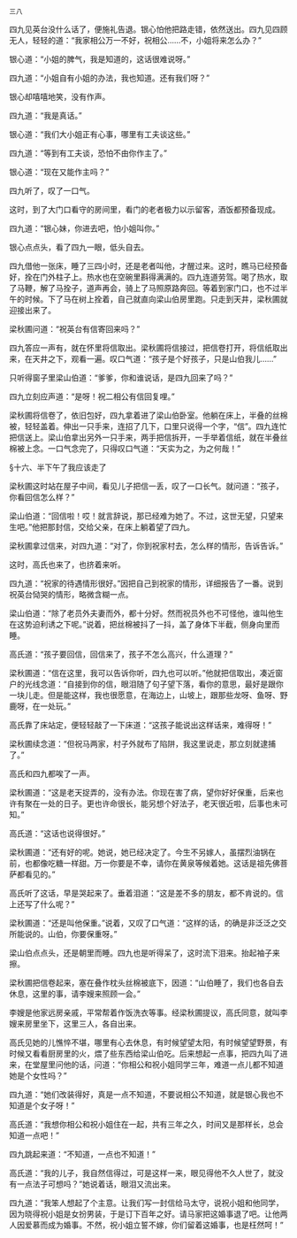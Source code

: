     三八 

   四九见英台没什么话了，便施礼告退。银心怕他把路走错，依然送出。四九见四顾无人，轻轻的道：“我家相公万一不好，祝相公……不，小姐将来怎么办？”

   银心道：“小姐的脾气，我是知道的，这话很难说呀。”

   四九道：“小姐自有小姐的办法，我也知道。还有我们呀？”

   银心却嘻嘻地笑，没有作声。

   四九道：“我是真话。”

   银心道：“我们大小姐正有心事，哪里有工夫谈这些。”

   四九道：“等到有工夫谈，恐怕不由你作主了。”

   银心道：“现在又能作主吗？”

   四九听了，叹了一口气。

   这时，到了大门口看守的房间里，看门的老者极力以示留客，酒饭都预备现成。

   四九道：“银心妹，你进去吧，怕小姐叫你。”

   银心点点头，看了四九一眼，低头自去。

   四九借他一张床，睡了三四小时，还是老者叫他，才醒过来。这时，瞧马已经预备好，拴在门外柱子上。热水也在空碗里斟得满满的。四九连道劳驾。喝了热水，取了马鞭，解了马拴子，道声再会，骑上了马照原路奔回。等着到家门口，也不过半午的时候。下了马在树上拴着，自己就直向梁山伯房里跑。只走到天井，梁秋圃就迎接出来了。

   梁秋圃问道：“祝英台有信寄回来吗？”

   四九答应一声有，就在怀里将信取出。梁秋圃将信接过，把信卷打开，将信纸取出来，在天井之下，观看一遍。叹口气道：“孩子是个好孩子，只是山伯我儿……”

   只听得窗子里梁山伯道：“爹爹，你和谁说话，是四九回来了吗？”

   四九立刻应声道：“是呀！祝二相公有信回复哩。”

   梁秋圃将信卷了，依旧包好，四九拿着进了梁山伯卧室。他躺在床上，半叠的丝棉被，轻轻盖着。伸出一只手来，连招了几下，口里只说得一个字，“信”。四九连忙把信送上。梁山伯拿出另外一只手来，两手把信拆开，一手举着信纸，就在半叠丝棉被上念。一口气念完了，只得叹口气道：“天实为之，为之何哉！”

   §十六、半下午了我应该走了

   梁秋圃这时站在屋子中间，看见儿子把信一丢，叹了一口长气。就问道：“孩子，你看回信怎么样？”

   梁山伯道：“回信啦！哎！就言辞说，那已经难为她了。不过，这世无望，只望来生吧。”他把那封信，交给父亲，在床上躺着望了四九。

   梁秋圃拿过信来，对四九道：“对了，你到祝家村去，怎么样的情形，告诉告诉。”

   这时，高氏也来了，也挤着来听。

   四九道：“祝家的待遇情形很好。”因把自己到祝家的情形，详细报告了一番。说到祝英台恸哭的情形，略微含糊一点。

   梁山伯道：“除了老员外夫妻而外，都十分好。然而祝员外也不可怪他，谁叫他生在这势迫利诱之下呢。”说着，把丝棉被抖了一抖，盖了身体下半截，侧身向里而睡。

   高氏道：“孩子要回信，回信来了，孩子不怎么高兴，什么道理？”

   梁秋圃道：“信在这里，我可以告诉你听，四九也可以听。”他就把信取出，凑近窗户的光线念道：“自接到你的信，眼泪随了句子望下落，看你的意思，最好是跟你一块儿走。但是能这样，我也很愿意，在海边上，山坡上，跟那些龙呀、鱼呀、野鹿呀，在一处玩。”

   高氏靠了床站定，便轻轻敲了一下床道：“这孩子能说出这样话来，难得呀！”

   梁秋圃续念道：“但祝马两家，村子外就布了陷阱，我这里说走，那立刻就逮捕了。”

   高氏和四九都唉了一声。

   梁秋圃道：“这是老天捉弄的，没有办法。你现在害了病，望你好好保重，后来也许有聚在一处的日子。更也许命很长，能另想个好法子，老天很近啦，后事也未可知。”

   高氏道：“这话也说得很好。”

   梁秋圃道：“还有好的呢。她说，她已经决定了。今生不另嫁人，虽摆烈油锅在前，也都像吃糖一样甜。万一你要是不幸，请你在黄泉等候着她。这话是祖先佛菩萨都看见的。”

   高氏听了这话，早是哭起来了。垂着泪道：“这是差不多的朋友，都不肯说的。信上还写了什么呢？”

   梁秋圃道：“还是叫他保重。”说着，又叹了口气道：“这样的话，的确是非泛泛之交所能说的。山伯，你要保重呀。”

   梁山伯点点头，还是朝里而睡。四九也是听得呆了，这时流下泪来。抬起袖子来擦。

   梁秋圃把信卷起来，塞在叠作枕头丝棉被底下，因道：“山伯睡了，我们也各自去休息，这里的事，请李嫂来照顾一会。”

   李嫂是他家远房亲戚，平常帮着作饭洗衣等事。经梁秋圃提议，高氏同意，就叫李嫂来房里坐下，这里三人，各自出来。

   高氏见她的儿憔悴不堪，哪里有心去休息，有时候望望太阳，有时候望望野景，有时候又看看厨房里的火，煨了些东西给梁山伯吃。后来想起一点事，把四九叫了进来，在堂屋里问他的话，问道：“你相公和祝小姐同学三年，难道一点儿都不知道她是个女性吗？”

   四九道：“她们改装得好，真是一点不知道，不要说相公不知道，就是银心我也不知道是个女子呀！”

   高氏道：“我想你相公和祝小姐住在一起，共有三年之久，时间又是那样长，总会知道一点吧！”

   四九跳起来道：“不知道，一点也不知道！”

   高氏道：“我的儿子，我自然信得过，可是这样一来，眼见得他不久人世了，就没有一点法子可想吗？”她说着话，眼泪又流出来。

   四九道：“我笨人想起了个主意。让我们写一封信给马太守，说祝小姐和他同学，因为晓得祝小姐是女扮男装，于是订下百年之好。请马家把这婚事退了吧。让他两人因爱慕而成为婚事。不然，祝小姐立誓不嫁，你们留着这婚事，也是枉然呵！”

